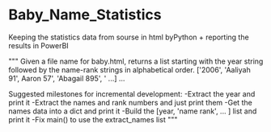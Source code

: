 # Baby_Name_Statistics
Keeping the statistics data from sourse in html byPython + reporting the results in PowerBI

"""
  Given a file name for baby.html, returns a list starting with the year string
  followed by the name-rank strings in alphabetical order.
  ['2006', 'Aaliyah 91', Aaron 57', 'Abagail 895', ' ...]
...

Suggested milestones for incremental development:
 -Extract the year and print it
 -Extract the names and rank numbers and just print them
 -Get the names data into a dict and print it
 -Build the [year, 'name rank', ... ] list and print it
 -Fix main() to use the extract_names list
"""

